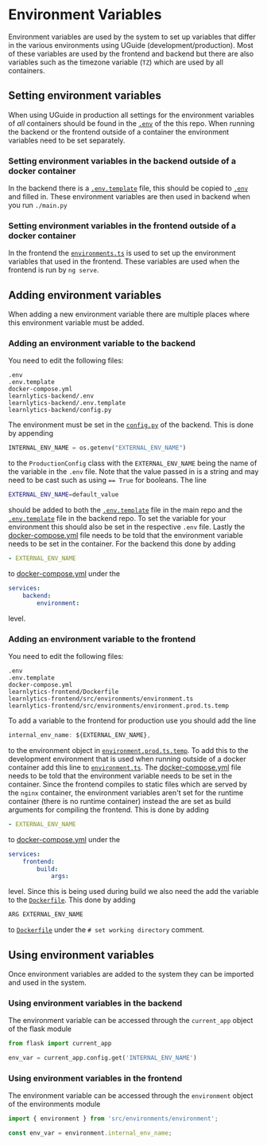 # Environment Variables
Environment variables are used by the system to set up variables that differ in the various environments using UGuide (development/production). Most of these variables are used by the frontend and backend but there are also variables such as the timezone variable (`TZ`) which are used by all containers.

## Setting environment variables
When using UGuide in production all settings for the environment variables of _all_ containers should be found in the [`.env`](.env) of the this repo. When running the backend or the frontend outside of a container the environment variables need to be set separately.

### Setting environment variables in the backend outside of a docker container
In the backend there is a [`.env.template`](learnlytics-backend/.env.template) file, this should be copied to [`.env`](learnlytics-backend/.env) and filled in. These environment variables are then used in backend when you run `./main.py`

### Setting environment variables in the frontend outside of a docker container
In the frontend the [`environments.ts`](learnlytics-frontend/src/environments/environment.ts) is used to set up the environment variables that used in the frontend. These variables are used when the frontend is run by `ng serve`.

## Adding environment variables
When adding a new environment variable there are multiple places where this environment variable must be added.

### Adding an environment variable to the backend
You need to edit the following files:
```
.env
.env.template
docker-compose.yml
learnlytics-backend/.env
learnlytics-backend/.env.template
learnlytics-backend/config.py
```
The environment must be set in the [`config.py`](learnlytics-backend/config.py) of the backend. This is done by appending
```py
INTERNAL_ENV_NAME = os.getenv("EXTERNAL_ENV_NAME")
```
to the `ProductionConfig` class with the `EXTERNAL_ENV_NAME` being the name of the variable in the `.env` file. Note that the value passed in is a string and may need to be cast such as using `== True` for booleans. The line
```sh
EXTERNAL_ENV_NAME=default_value
```
should be added to both the [`.env.template`](.env.template) file in the main repo and the [`.env.template`](learnlytics-backend/.env.template) file in the backend repo. To set the variable for your environment this should also be set in the respective `.env` file. Lastly the [docker-compose.yml](docker-compose.yml) file needs to be told that the environment variable needs to be set in the container. For the backend this done by adding
```yaml
- EXTERNAL_ENV_NAME
```
to [docker-compose.yml](docker-compose.yml) under the
```yaml
services:
	backend:
		environment:
```
level.

### Adding an environment variable to the frontend
You need to edit the following files:
```
.env
.env.template
docker-compose.yml
learnlytics-frontend/Dockerfile
learnlytics-frontend/src/environments/environment.ts
learnlytics-frontend/src/environments/environment.prod.ts.temp
```
To add a variable to the frontend for production use you should add the line
```js
internal_env_name: ${EXTERNAL_ENV_NAME},
```
to the environment object in [`environment.prod.ts.temp`](learnlytics-frontend/src/environments/environment.prod.ts.temp). To add this to the development environment that is used when running outside of a docker container add this line to [`environment.ts`](learnlytics-frontend/src/environments/environment.ts).
The [docker-compose.yml](docker-compose.yml) file needs to be told that the environment variable needs to be set in the container. Since the frontend compiles to static files which are served by the `nginx` container, the environment variables aren't set for the runtime container (there is no runtime container) instead the are set as build arguments for compiling the frontend. This is done by adding
```yaml
- EXTERNAL_ENV_NAME
```
to [docker-compose.yml](docker-compose.yml) under the
```yaml
services:
	frontend:
		build:
			args:
```
level. Since this is being used during build we also need the add the variable to the [`Dockerfile`](learnlytics-frontend/Dockerfile). This done by adding
```sh
ARG EXTERNAL_ENV_NAME
```
to [`Dockerfile`](learnlytics-frontend/Dockerfile) under the `# set working directory` comment.

## Using environment variables
Once environment variables are added to the system they can be imported and used in the system.

### Using environment variables in the backend
The environment variable can be accessed through the `current_app` object of the flask module
```py
from flask import current_app

env_var = current_app.config.get('INTERNAL_ENV_NAME')
```

### Using environment variables in the frontend
The environment variable can be accessed through the `environment` object of the environments module
```js
import { environment } from 'src/environments/environment';

const env_var = environment.internal_env_name;
```
